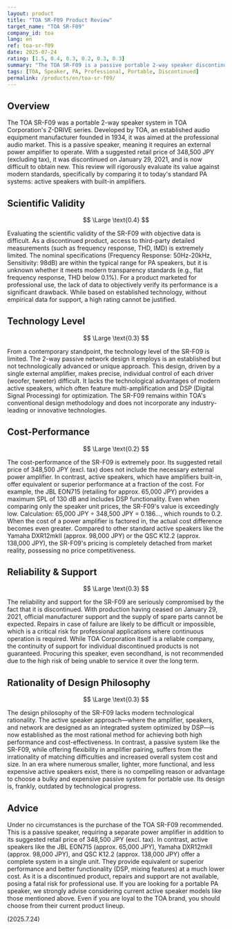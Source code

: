 ```yaml
---
layout: product
title: "TOA SR-F09 Product Review"
target_name: "TOA SR-F09"
company_id: toa
lang: en
ref: toa-sr-f09
date: 2025-07-24
rating: [1.5, 0.4, 0.3, 0.2, 0.3, 0.3]
summary: "The TOA SR-F09 is a passive portable 2-way speaker discontinued in 2021. With a suggested retail price of 348,500 JPY (excl. tax), it shows extremely poor cost-performance compared to modern active speakers that offer superior or equivalent performance with a built-in amplifier, and is not recommended."
tags: [TOA, Speaker, PA, Professional, Portable, Discontinued]
permalink: /products/en/toa-sr-f09/
---
```


## Overview

The TOA SR-F09 was a portable 2-way speaker system in TOA Corporation's Z-DRIVE series. Developed by TOA, an established audio equipment manufacturer founded in 1934, it was aimed at the professional audio market. This is a passive speaker, meaning it requires an external power amplifier to operate. With a suggested retail price of 348,500 JPY (excluding tax), it was discontinued on January 29, 2021, and is now difficult to obtain new. This review will rigorously evaluate its value against modern standards, specifically by comparing it to today's standard PA systems: active speakers with built-in amplifiers.

## Scientific Validity

$$ \Large \text{0.4} $$

Evaluating the scientific validity of the SR-F09 with objective data is difficult. As a discontinued product, access to third-party detailed measurements (such as frequency response, THD, IMD) is extremely limited. The nominal specifications (Frequency Response: 50Hz-20kHz, Sensitivity: 98dB) are within the typical range for PA speakers, but it is unknown whether it meets modern transparency standards (e.g., flat frequency response, THD below 0.1%). For a product marketed for professional use, the lack of data to objectively verify its performance is a significant drawback. While based on established technology, without empirical data for support, a high rating cannot be justified.

## Technology Level

$$ \Large \text{0.3} $$

From a contemporary standpoint, the technology level of the SR-F09 is limited. The 2-way passive network design it employs is an established but not technologically advanced or unique approach. This design, driven by a single external amplifier, makes precise, individual control of each driver (woofer, tweeter) difficult. It lacks the technological advantages of modern active speakers, which often feature multi-amplification and DSP (Digital Signal Processing) for optimization. The SR-F09 remains within TOA's conventional design methodology and does not incorporate any industry-leading or innovative technologies.

## Cost-Performance

$$ \Large \text{0.2} $$

The cost-performance of the SR-F09 is extremely poor. Its suggested retail price of 348,500 JPY (excl. tax) does not include the necessary external power amplifier. In contrast, active speakers, which have amplifiers built-in, offer equivalent or superior performance at a fraction of the cost. For example, the JBL EON715 (retailing for approx. 65,000 JPY) provides a maximum SPL of 130 dB and includes DSP functionality. Even when comparing only the speaker unit prices, the SR-F09's value is exceedingly low. Calculation: 65,000 JPY ÷ 348,500 JPY = 0.186..., which rounds to 0.2. When the cost of a power amplifier is factored in, the actual cost difference becomes even greater. Compared to other standard active speakers like the Yamaha DXR12mkII (approx. 98,000 JPY) or the QSC K12.2 (approx. 138,000 JPY), the SR-F09's pricing is completely detached from market reality, possessing no price competitiveness.

## Reliability & Support

$$ \Large \text{0.3} $$

The reliability and support for the SR-F09 are seriously compromised by the fact that it is discontinued. With production having ceased on January 29, 2021, official manufacturer support and the supply of spare parts cannot be expected. Repairs in case of failure are likely to be difficult or impossible, which is a critical risk for professional applications where continuous operation is required. While TOA Corporation itself is a reliable company, the continuity of support for individual discontinued products is not guaranteed. Procuring this speaker, even secondhand, is not recommended due to the high risk of being unable to service it over the long term.

## Rationality of Design Philosophy

$$ \Large \text{0.3} $$

The design philosophy of the SR-F09 lacks modern technological rationality. The active speaker approach—where the amplifier, speakers, and network are designed as an integrated system optimized by DSP—is now established as the most rational method for achieving both high performance and cost-effectiveness. In contrast, a passive system like the SR-F09, while offering flexibility in amplifier pairing, suffers from the irrationality of matching difficulties and increased overall system cost and size. In an era where numerous smaller, lighter, more functional, and less expensive active speakers exist, there is no compelling reason or advantage to choose a bulky and expensive passive system for portable use. Its design is, frankly, outdated by technological progress.

## Advice

Under no circumstances is the purchase of the TOA SR-F09 recommended. This is a passive speaker, requiring a separate power amplifier in addition to its suggested retail price of 348,500 JPY (excl. tax). In contrast, active speakers like the JBL EON715 (approx. 65,000 JPY), Yamaha DXR12mkII (approx. 98,000 JPY), and QSC K12.2 (approx. 138,000 JPY) offer a complete system in a single unit. They provide equivalent or superior performance and better functionality (DSP, mixing features) at a much lower cost. As it is a discontinued product, repairs and support are not available, posing a fatal risk for professional use. If you are looking for a portable PA speaker, we strongly advise considering current active speaker models like those mentioned above. Even if you are loyal to the TOA brand, you should choose from their current product lineup.

(2025.7.24)
